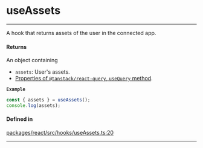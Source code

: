 # useAssets
---

A hook that returns assets of the user in the connected app.

#### Returns

An object containing
- `assets`: User's assets.
- [Properties of `@tanstack/react-query`, `useQuery` method](https://tanstack.com/query/latest/docs/framework/react/reference/useQuery).

**`Example`**

```ts
const { assets } = useAssets();
console.log(assets);
```

#### Defined in

[packages/react/src/hooks/useAssets.ts:20](https://github.com/LeoCourbassier/fuel-connectors/blob/3be030f46c51ceec060dd54c83d891fef5f785a0/packages/react/src/hooks/useAssets.ts#L20)

___

